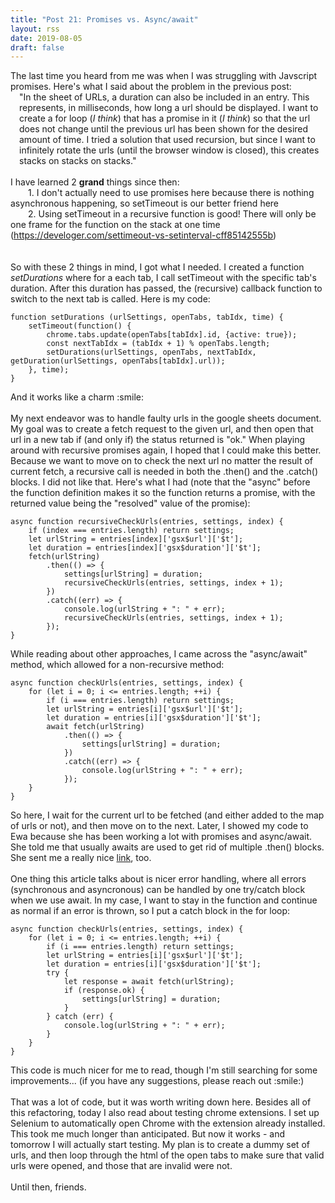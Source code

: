 ```yaml
---
title: "Post 21: Promises vs. Async/await"
layout: rss
date: 2019-08-05
draft: false
---
```

<script src="https://cdn.rawgit.com/google/code-prettify/master/loader/run_prettify.js"></script>
<body onload="prettyprint()">
The last time you heard from me was when I was struggling with Javscript promises. Here's what I said about the problem in the previous post:
<br>
<div style="margin-left: 1em;"">"In the sheet of URLs, a duration can also be included in an entry. This represents, in milliseconds, how long a url should be displayed. I want to create a for loop (<i>I think</i>) that has a promise in it (<i>I think</i>) so that the url does not change until the previous url has been shown for the desired amount of time. I tried a solution that used recursion, but since I want to infinitely rotate the urls (until the browser window is closed), this creates stacks on stacks on stacks."</div>
<br>
I have learned 2 <b>grand</b> things since then: <br>
&emsp;&emsp;1. I don't actually need to use promises here because there is nothing asynchronous happening, so setTimeout is our better friend here<br>
&emsp;&emsp;2. Using setTimeout in a recursive function is good! There will only be one frame for the function on the stack at one time (<a href="https://develoger.com/settimeout-vs-setinterval-cff85142555b">https://develoger.com/settimeout-vs-setinterval-cff85142555b</a>)<br>
<br>
<br>
So with these 2 things in mind, I got what I needed. I created a function <i>setDurations</i> where for a each tab, I call setTimeout with the specific tab's duration. After this duration has passed, the (recursive) callback function to switch to the next tab is called. Here is my code:
<br>
<pre class="prettyprint"><code>function setDurations (urlSettings, openTabs, tabIdx, time) {
	setTimeout(function() {
		chrome.tabs.update(openTabs[tabIdx].id, {active: true});
		const nextTabIdx = (tabIdx + 1) % openTabs.length;
		setDurations(urlSettings, openTabs, nextTabIdx, getDuration(urlSettings, openTabs[tabIdx].url));
	}, time);
}
</pre></code>
And it works like a charm :smile:
<br>
<br>
My next endeavor was to handle faulty urls in the google sheets document. My goal was to create a fetch request to the given url, and then open that url in a new tab if (and only if) the status returned is "ok." When playing around with recursive promises again, I hoped that I could make this better. Because we want to move on to check the next url no matter the result of current fetch, a recursive call is needed in both the .then() and the .catch() blocks. I did not like that. Here's what I had (note that the "async" before the function definition makes it so the function returns a promise, with the returned value being the "resolved" value of the promise):
<br>
<pre class="prettyprint"><code>async function recursiveCheckUrls(entries, settings, index) {
    if (index === entries.length) return settings;
    let urlString = entries[index]['gsx$url']['$t'];
    let duration = entries[index]['gsx$duration']['$t'];
    fetch(urlString)
        .then(() => {
            settings[urlString] = duration;
            recursiveCheckUrls(entries, settings, index + 1);
        })
        .catch((err) => {
            console.log(urlString + ": " + err);
            recursiveCheckUrls(entries, settings, index + 1);
        });
}
</code></pre>
While reading about other approaches, I came across the "async/await" method, which allowed for a non-recursive method:
<br>
<pre class="prettyprint"><code>async function checkUrls(entries, settings, index) {
	for (let i = 0; i <= entries.length; ++i) {
		if (i === entries.length) return settings;
		let urlString = entries[i]['gsx$url']['$t'];
        let duration = entries[i]['gsx$duration']['$t'];
	    await fetch(urlString)
	        .then(() => {
	            settings[urlString] = duration;
	        })
	        .catch((err) => {
	            console.log(urlString + ": " + err);
	        });
	}
}
</code></pre>
So here, I wait for the current url to be fetched (and either added to the map of urls or not), and then move on to the next. Later, I showed my code to Ewa because she has been working a lot with promises and async/await. She told me that usually awaits are used to get rid of multiple .then() blocks. She sent me a really nice <a href="https://hackernoon.com/6-reasons-why-javascripts-async-await-blows-promises-away-tutorial-c7ec10518dd9">link</a>, too.<br><br>
One thing this article talks about is nicer error handling, where all errors (synchronous and asyncronous) can be handled by one try/catch block when we use await. In my case, I want to stay in the function and continue as normal if an error is thrown, so I put a catch block in the for loop:
<br>
<pre class="prettyprint"><code>async function checkUrls(entries, settings, index) {
	for (let i = 0; i <= entries.length; ++i) {
		if (i === entries.length) return settings;
		let urlString = entries[i]['gsx$url']['$t'];
        let duration = entries[i]['gsx$duration']['$t'];
	    try {
            let response = await fetch(urlString);
            if (response.ok) {
                settings[urlString] = duration;
            } 
        } catch (err) {
            console.log(urlString + ": " + err);
        }
	}
}
</code></pre>
This code is much nicer for me to read, though I'm still searching for some improvements... (if you have any suggestions, please reach out :smile:)
<br>
<br>
That was a lot of code, but it was worth writing down here. Besides all of this refactoring, today I also read about testing chrome extensions. I set up Selenium to automatically open Chrome with the extension already installed. This took me much longer than anticipated. But now it works - and tomorrow I will actually start testing. My plan is to create a dummy set of urls, and then loop through the html of the open tabs to make sure that valid urls were opened, and those that are invalid were not.
<br>
<br>
Until then, friends.
<br>
<br>
<br>
</body>